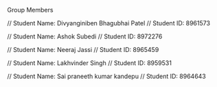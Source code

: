 Group Members

// Student Name: Divyanginiben Bhagubhai Patel
// Student ID: 8961573

// Student Name: Ashok Subedi
// Student ID:  8972276

// Student Name: Neeraj Jassi
// Student ID:  8965459

// Student Name: Lakhvinder Singh
// Student ID: 8959531

// Student Name: Sai praneeth kumar kandepu
// Student ID: 8964643
